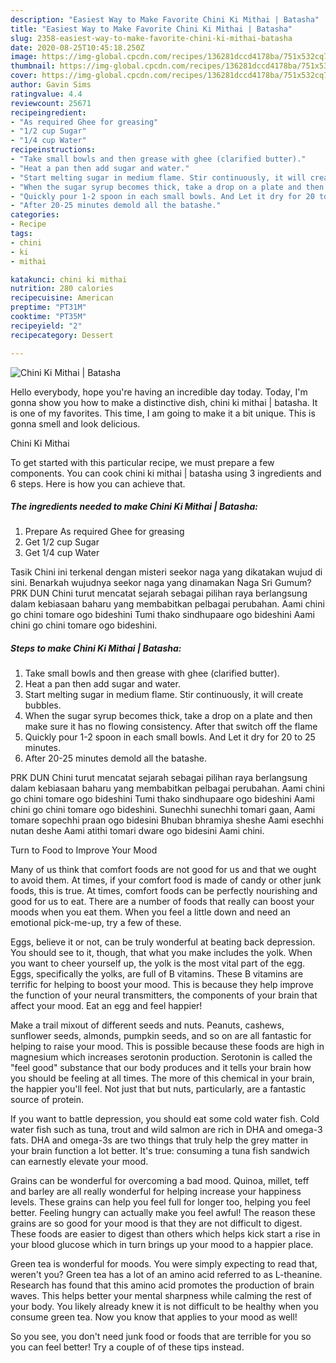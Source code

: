 ```yaml
---
description: "Easiest Way to Make Favorite Chini Ki Mithai | Batasha"
title: "Easiest Way to Make Favorite Chini Ki Mithai | Batasha"
slug: 2358-easiest-way-to-make-favorite-chini-ki-mithai-batasha
date: 2020-08-25T10:45:18.250Z
image: https://img-global.cpcdn.com/recipes/136281dccd4178ba/751x532cq70/chini-ki-mithai-batasha-recipe-main-photo.jpg
thumbnail: https://img-global.cpcdn.com/recipes/136281dccd4178ba/751x532cq70/chini-ki-mithai-batasha-recipe-main-photo.jpg
cover: https://img-global.cpcdn.com/recipes/136281dccd4178ba/751x532cq70/chini-ki-mithai-batasha-recipe-main-photo.jpg
author: Gavin Sims
ratingvalue: 4.4
reviewcount: 25671
recipeingredient:
- "As required Ghee for greasing"
- "1/2 cup Sugar"
- "1/4 cup Water"
recipeinstructions:
- "Take small bowls and then grease with ghee (clarified butter)."
- "Heat a pan then add sugar and water."
- "Start melting sugar in medium flame. Stir continuously, it will create bubbles."
- "When the sugar syrup becomes thick, take a drop on a plate and then make sure it has no flowing consistency. After that switch off the flame"
- "Quickly pour 1-2 spoon in each small bowls. And Let it dry for 20 to 25 minutes."
- "After 20-25 minutes demold all the batashe."
categories:
- Recipe
tags:
- chini
- ki
- mithai

katakunci: chini ki mithai 
nutrition: 280 calories
recipecuisine: American
preptime: "PT31M"
cooktime: "PT35M"
recipeyield: "2"
recipecategory: Dessert

---
```



![Chini Ki Mithai | Batasha](https://img-global.cpcdn.com/recipes/136281dccd4178ba/751x532cq70/chini-ki-mithai-batasha-recipe-main-photo.jpg)

Hello everybody, hope you're having an incredible day today. Today, I'm gonna show you how to make a distinctive dish, chini ki mithai | batasha. It is one of my favorites. This time, I am going to make it a bit unique. This is gonna smell and look delicious.

Chini Ki Mithai 

To get started with this particular recipe, we must prepare a few components. You can cook chini ki mithai | batasha using 3 ingredients and 6 steps. Here is how you can achieve that.

<!--inarticleads1-->

##### The ingredients needed to make Chini Ki Mithai | Batasha:

1. Prepare As required Ghee for greasing
1. Get 1/2 cup Sugar
1. Get 1/4 cup Water


Tasik Chini ini terkenal dengan misteri seekor naga yang dikatakan wujud di sini. Benarkah wujudnya seekor naga yang dinamakan Naga Sri Gumum? PRK DUN Chini turut mencatat sejarah sebagai pilihan raya berlangsung dalam kebiasaan baharu yang membabitkan pelbagai perubahan. Aami chini go chini tomare ogo bideshini Tumi thako sindhupaare ogo bideshini Aami chini go chini tomare ogo bideshini. 

<!--inarticleads2-->

##### Steps to make Chini Ki Mithai | Batasha:

1. Take small bowls and then grease with ghee (clarified butter).
1. Heat a pan then add sugar and water.
1. Start melting sugar in medium flame. Stir continuously, it will create bubbles.
1. When the sugar syrup becomes thick, take a drop on a plate and then make sure it has no flowing consistency. After that switch off the flame
1. Quickly pour 1-2 spoon in each small bowls. And Let it dry for 20 to 25 minutes.
1. After 20-25 minutes demold all the batashe.


PRK DUN Chini turut mencatat sejarah sebagai pilihan raya berlangsung dalam kebiasaan baharu yang membabitkan pelbagai perubahan. Aami chini go chini tomare ogo bideshini Tumi thako sindhupaare ogo bideshini Aami chini go chini tomare ogo bideshini. Sunechhi sunechhi tomari gaan, Aami tomare sopechhi praan ogo bidesini Bhuban bhramiya sheshe Aami esechhi nutan deshe Aami atithi tomari dware ogo bidesini Aami chini. 

Turn to Food to Improve Your Mood


Many of us think that comfort foods are not good for us and that we ought to avoid them. At times, if your comfort food is made of candy or other junk foods, this is true. At times, comfort foods can be perfectly nourishing and good for us to eat. There are a number of foods that really can boost your moods when you eat them. When you feel a little down and need an emotional pick-me-up, try a few of these.

Eggs, believe it or not, can be truly wonderful at beating back depression. You should see to it, though, that what you make includes the yolk. When you want to cheer yourself up, the yolk is the most vital part of the egg. Eggs, specifically the yolks, are full of B vitamins. These B vitamins are terrific for helping to boost your mood. This is because they help improve the function of your neural transmitters, the components of your brain that affect your mood. Eat an egg and feel happier!

Make a trail mixout of different seeds and nuts. Peanuts, cashews, sunflower seeds, almonds, pumpkin seeds, and so on are all fantastic for helping to raise your mood. This is possible because these foods are high in magnesium which increases serotonin production. Serotonin is called the "feel good" substance that our body produces and it tells your brain how you should be feeling at all times. The more of this chemical in your brain, the happier you'll feel. Not just that but nuts, particularly, are a fantastic source of protein.

If you want to battle depression, you should eat some cold water fish. Cold water fish such as tuna, trout and wild salmon are rich in DHA and omega-3 fats. DHA and omega-3s are two things that truly help the grey matter in your brain function a lot better. It's true: consuming a tuna fish sandwich can earnestly elevate your mood. 

Grains can be wonderful for overcoming a bad mood. Quinoa, millet, teff and barley are all really wonderful for helping increase your happiness levels. These grains can help you feel full for longer too, helping you feel better. Feeling hungry can actually make you feel awful! The reason these grains are so good for your mood is that they are not difficult to digest. These foods are easier to digest than others which helps kick start a rise in your blood glucose which in turn brings up your mood to a happier place.

Green tea is wonderful for moods. You were simply expecting to read that, weren't you? Green tea has a lot of an amino acid referred to as L-theanine. Research has found that this amino acid promotes the production of brain waves. This helps better your mental sharpness while calming the rest of your body. You likely already knew it is not difficult to be healthy when you consume green tea. Now you know that applies to your mood as well!

So you see, you don't need junk food or foods that are terrible for you so you can feel better! Try  a  couple of  of  these  tips  instead.

